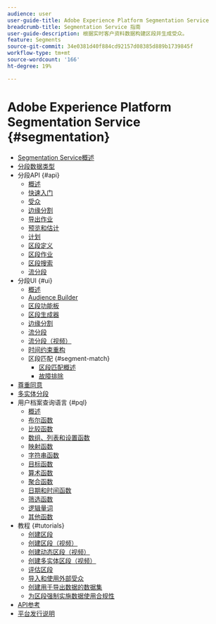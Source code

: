 ```yaml
---
audience: user
user-guide-title: Adobe Experience Platform Segmentation Service
breadcrumb-title: Segmentation Service 指南
user-guide-description: 根据实时客户资料数据构建区段并生成受众。
feature: Segments
source-git-commit: 34e0381d40f884cd92157d08385d889b1739845f
workflow-type: tm+mt
source-wordcount: '166'
ht-degree: 19%

---
```



# Adobe Experience Platform Segmentation Service {#segmentation}

- [Segmentation Service概述](home.md)
- [分段数据类型](data-types.md)
- 分段API {#api}
   - [概述](api/overview.md)
   - [快速入门](api/getting-started.md)
   - [受众](api/audiences.md)
   - [边缘分割](api/edge-segmentation.md)
   - [导出作业](api/export-jobs.md)
   - [预览和估计](api/previews-and-estimates.md)
   - [计划](api/schedules.md)
   - [区段定义](api/segment-definitions.md)
   - [区段作业](api/segment-jobs.md)
   - [区段搜索](api/segment-search.md)
   - [流分段](api/streaming-segmentation.md)
- 分段UI {#ui}
   - [概述](ui/overview.md)
   - [Audience Builder](ui/audience-builder.md)
   - [区段功能板](ui/segment-dashboard.md)
   - [区段生成器](ui/segment-builder.md)
   - [边缘分割](ui/edge-segmentation.md)
   - [流分段](ui/streaming-segmentation.md)
   - [流分段（视频）](video/streaming-segmentation-overview.md)
   - [时间约束重构](ui/segment-refactoring.md)
   - 区段匹配 {#segment-match}
      - [区段匹配概述](ui/segment-match/overview.md)
      - [故障排除](ui/segment-match/troubleshooting.md)
- [尊重同意](consents.md)
- [多实体分段](multi-entity-segmentation.md)
- 用户档案查询语言 {#pql}
   - [概述](pql/overview.md)
   - [布尔函数](pql/boolean-functions.md)
   - [比较函数](pql/comparison-functions.md)
   - [数组、列表和设置函数](pql/array-functions.md)
   - [映射函数](pql/map-functions.md)
   - [字符串函数](pql/string-functions.md)
   - [目标函数](pql/object-functions.md)
   - [算术函数](pql/arithmetic-functions.md)
   - [聚合函数](pql/aggregation-functions.md)
   - [日期和时间函数](pql/datetime-functions.md)
   - [筛选函数](pql/filter-functions.md)
   - [逻辑量词](pql/logical-quantifiers.md)
   - [其他函数](pql/misc-functions.md)
- 教程 {#tutorials}
   - [创建区段](tutorials/create-a-segment.md)
   - [创建区段（视频）](video/create-segment.md)
   - [创建动态区段（视频）](video/create-a-dynamic-segment.md)
   - [创建多实体区段（视频）](video/create-multi-entity-segments.md)
   - [评估区段](tutorials/evaluate-a-segment.md)
   - [导入和使用外部受众](tutorials/using-external-audiences.md)
   - [创建用于导出数据的数据集](tutorials/create-dataset-export-segment.md)
   - [为区段强制实施数据使用合规性](tutorials/governance.md)
- [API参考](https://www.adobe.io/experience-platform-apis/references/segmentation/)
- [平台发行说明](https://www.adobe.com/go/platform-release-notes-en)